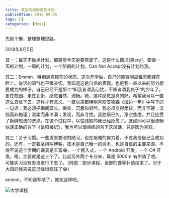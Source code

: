 ```yaml
---
title: 某些阶段的某些计划
publishTime: 2018-09-05
tags: []
categories: [Mess]
---
```


先偷个懒，整理整理思路。

2018年9月5日

其一：每天不做点计划，都感觉今天是要荒废了。这是什么情况[笑cry]。要做一天的计划，一周的计划，一个阶段的计划。Can Not Accept没有计划的我。

其二：Emmm，特别满意现在的状态。这次开学后，自己的笑容明显每天都挂在脸上。说话的语气也平缓亲切。我知道这是自信的表现。也是我一直以来的努力想要成为的样子。自己已经不是那个“知我者谓我心忧，不知者谓我疯子”的少年了。走在校园、走在北街，感觉自然、流畅。嗯，这种感觉是真的好。希望我可以一直这么自信下去。这样才有意义。一直以来都特别喜欢安德森《海边一年》中写下的一句话：我必须把瞬间延长，微笑、沉思和冒险。我必须变得柔软，而非坚硬；流畅而非拘谨；温柔而非冷漠；发现，而非寻找。我独居已久，净空焦虑，并且接受了新鲜想法的洗涤，在这个过程中，以往残缺的我已经痊愈了。就如同可以很流畅快速正确的背下《岳阳楼记》，我也可以很熟练的背下这段话，只是因为喜欢。

其三：关于习惯。一些发誓要改的陋习，也在艰难的努力着，不过我信自己会成功的。还有，一定要坚持写博客。技术是自己唯一的资本，也是自信的主要来源。不得不说这个学期的课真是丰富😂。一个嵌入式，一个 Android 开发，一个 C# 开发。嗯，主要就是这三个了。比起另外两个专业来，算是 5000￥ 有所值了吧。可能实习没有办法进行下去了。（附图：部分课程，全部的要等补选结束了。对于大四的我来说这已经很疯狂了😂）

emmm，不知道写啥了，就先这样吧。

![大学课程](/images/大学课程.png)